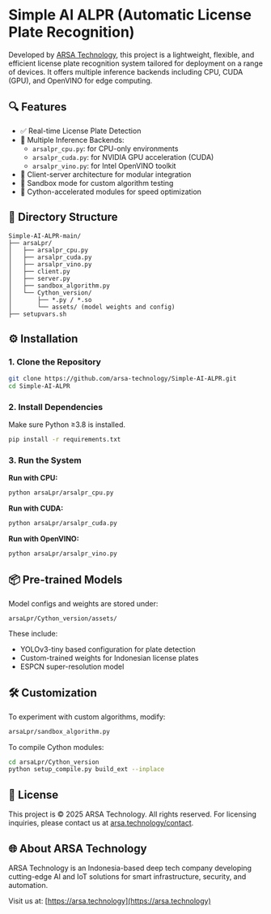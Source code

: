 # Simple AI ALPR (Automatic License Plate Recognition)

Developed by [ARSA Technology](https://arsa.technology), this project is a lightweight, flexible, and efficient license plate recognition system tailored for deployment on a range of devices. It offers multiple inference backends including CPU, CUDA (GPU), and OpenVINO for edge computing.

## 🔍 Features

- ✅ Real-time License Plate Detection
- 🧠 Multiple Inference Backends:
  - `arsalpr_cpu.py`: for CPU-only environments
  - `arsalpr_cuda.py`: for NVIDIA GPU acceleration (CUDA)
  - `arsalpr_vino.py`: for Intel OpenVINO toolkit
- 🔁 Client-server architecture for modular integration
- 🧪 Sandbox mode for custom algorithm testing
- 🚀 Cython-accelerated modules for speed optimization

## 📁 Directory Structure

```
Simple-AI-ALPR-main/
├── arsaLpr/
│   ├── arsalpr_cpu.py
│   ├── arsalpr_cuda.py
│   ├── arsalpr_vino.py
│   ├── client.py
│   ├── server.py
│   ├── sandbox_algorithm.py
│   └── Cython_version/
│       ├── *.py / *.so
│       └── assets/ (model weights and config)
├── setupvars.sh
```

## ⚙️ Installation

### 1. Clone the Repository

```bash
git clone https://github.com/arsa-technology/Simple-AI-ALPR.git
cd Simple-AI-ALPR
```

### 2. Install Dependencies

Make sure Python ≥3.8 is installed.

```bash
pip install -r requirements.txt
```

### 3. Run the System

**Run with CPU:**

```bash
python arsaLpr/arsalpr_cpu.py
```

**Run with CUDA:**

```bash
python arsaLpr/arsalpr_cuda.py
```

**Run with OpenVINO:**

```bash
python arsaLpr/arsalpr_vino.py
```

## 📦 Pre-trained Models

Model configs and weights are stored under:

```
arsaLpr/Cython_version/assets/
```

These include:
- YOLOv3-tiny based configuration for plate detection
- Custom-trained weights for Indonesian license plates
- ESPCN super-resolution model

## 🛠️ Customization

To experiment with custom algorithms, modify:

```bash
arsaLpr/sandbox_algorithm.py
```

To compile Cython modules:

```bash
cd arsaLpr/Cython_version
python setup_compile.py build_ext --inplace
```

## 🧾 License

This project is © 2025 ARSA Technology. All rights reserved. For licensing inquiries, please contact us at [arsa.technology/contact](https://arsa.technology).

## 🌐 About ARSA Technology

ARSA Technology is an Indonesia-based deep tech company developing cutting-edge AI and IoT solutions for smart infrastructure, security, and automation.

Visit us at: [https://arsa.technology](https://arsa.technology)
